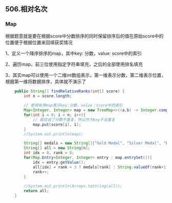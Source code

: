## 506.相对名次

### Map

根据题意就是要在根据score中分数排序的同时保留排序后的值在原始score中的位置便于根据位置来回填获奖情况

1、定义一个降序排序的map，其中key: 分数，value: score中的索引

2、遍历map，前三位使用指定字符串填充，之后的全部使用排名填充

3、其实map可以使用一个二维int数组表示，第一维表示分数，第二维表示位置，根据第一维将数据排序，具体就不演示了

```java
    public String[] findRelativeRanks(int[] score) {
        int n = score.length;
        
        // 使用有序map表示key:分数，value：score中的索引
        Map<Integer, Integer> map = new TreeMap<>((a,b) -> Integer.compare(b, a));
        for(int i = 0; i < n; i++){
            // 题目说了分数不重复，所以作为key不会重复
            map.put(score[i], i);
        }
        //System.out.println(map);

        String[] medals = new String[]{"Gold Medal", "Silver Medal", "Bronze Medal"};
        String[] all = new String[n];
        int idx = 0, rank = 0;
        for(Map.Entry<Integer, Integer> entry : map.entrySet()){
            idx = entry.getValue();
            all[idx] = rank < 3 ? medals[rank] : String.valueOf(rank+1);
            rank++;
        }
        
        //System.out.println(Arrays.toString(all));
        return all;
    }
```



